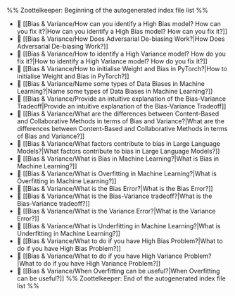 %% Zoottelkeeper: Beginning of the autogenerated index file list  %%
- 📄 [[Bias & Variance/How can you identify a High Bias model? How can you fix it?|How can you identify a High Bias model? How can you fix it?]]
- 📄 [[Bias & Variance/How Does Adversarial De-biasing Work?|How Does Adversarial De-biasing Work?]]
- 📄 [[Bias & Variance/How to identify a High Variance model? How do you fix it?|How to identify a High Variance model? How do you fix it?]]
- 📄 [[Bias & Variance/How to initialise Weight and Bias in PyTorch?|How to initialise Weight and Bias in PyTorch?]]
- 📄 [[Bias & Variance/Name some types of Data Biases in Machine Learning?|Name some types of Data Biases in Machine Learning?]]
- 📄 [[Bias & Variance/Provide an intuitive explanation of the Bias-Variance Tradeoff|Provide an intuitive explanation of the Bias-Variance Tradeoff]]
- 📄 [[Bias & Variance/What are the differences between Content-Based and Collaborative Methods in terms of Bias and Variance?|What are the differences between Content-Based and Collaborative Methods in terms of Bias and Variance?]]
- 📄 [[Bias & Variance/What factors contribute to bias in Large Language Models?|What factors contribute to bias in Large Language Models?]]
- 📄 [[Bias & Variance/What is Bias in Machine Learning?|What is Bias in Machine Learning?]]
- 📄 [[Bias & Variance/What is Overfitting in Machine Learning?|What is Overfitting in Machine Learning?]]
- 📄 [[Bias & Variance/What is the Bias Error?|What is the Bias Error?]]
- 📄 [[Bias & Variance/What is the Bias-Variance tradeoff?|What is the Bias-Variance tradeoff?]]
- 📄 [[Bias & Variance/What is the Variance Error?|What is the Variance Error?]]
- 📄 [[Bias & Variance/What is Underfitting in Machine Learning?|What is Underfitting in Machine Learning?]]
- 📄 [[Bias & Variance/What to do if you have High Bias Problem?|What to do if you have High Bias Problem?]]
- 📄 [[Bias & Variance/What to do if you have High Variance Problem?|What to do if you have High Variance Problem?]]
- 📄 [[Bias & Variance/When Overfitting can be useful?|When Overfitting can be useful?]]
%% Zoottelkeeper: End of the autogenerated index file list  %%

